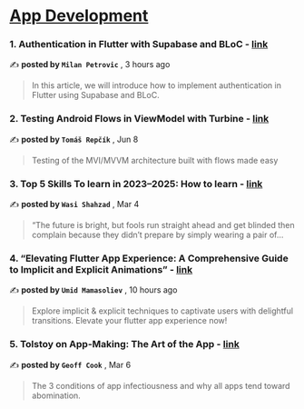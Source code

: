 
<h1><a href=https://medium.com/tag/mobile-app-development/recommended target="_blank" rel="noopener noreferrer">App Development</a></h1>
<h3>1. Authentication in Flutter with Supabase and BLoC - <a href=https://medium.com/@miljepetrovic?source=tag_recommended_feed---------0-84----------mobile_app_development----------542fec4c_370c_4de5_979b_90fe05fc370a------- target="_blank" rel="noopener noreferrer">link</a></h3>

✍️ **posted by `Milan Petrovic`** <date> , 3 hours ago</date>

<blockquote>In this article, we will introduce how to implement authentication in Flutter using Supabase and BLoC.</blockquote>

<h3>2. Testing Android Flows in ViewModel with Turbine - <a href=https://medium.com/@tomas-repcik?source=tag_recommended_feed---------1-107----------mobile_app_development----------542fec4c_370c_4de5_979b_90fe05fc370a------- target="_blank" rel="noopener noreferrer">link</a></h3>

✍️ **posted by `Tomáš Repčík`** <date> , Jun 8</date>

<blockquote>Testing of the MVI/MVVM architecture built with flows made easy</blockquote>

<h3>3. Top 5 Skills To learn in 2023–2025: How to learn - <a href=https://medium.com/@wasishahzad?source=tag_recommended_feed---------2-85----------mobile_app_development----------542fec4c_370c_4de5_979b_90fe05fc370a------- target="_blank" rel="noopener noreferrer">link</a></h3>

✍️ **posted by `Wasi Shahzad`** <date> , Mar 4</date>

<blockquote>“The future is bright, but fools run straight ahead and get blinded then complain because they didn’t prepare by simply wearing a pair of…</blockquote>

<h3>4. “Elevating Flutter App Experience: A Comprehensive Guide to Implicit and Explicit Animations” - <a href=https://medium.com/@UmidMamasoliev?source=tag_recommended_feed---------3-84----------mobile_app_development----------542fec4c_370c_4de5_979b_90fe05fc370a------- target="_blank" rel="noopener noreferrer">link</a></h3>

✍️ **posted by `Umid Mamasoliev`** <date> , 10 hours ago</date>

<blockquote>Explore implicit & explicit techniques to captivate users with delightful transitions. Elevate your flutter app experience now!</blockquote>

<h3>5. Tolstoy on App-Making: The Art of the App - <a href=https://medium.com/@geoff.cook?source=tag_recommended_feed---------4-107----------mobile_app_development----------542fec4c_370c_4de5_979b_90fe05fc370a------- target="_blank" rel="noopener noreferrer">link</a></h3>

✍️ **posted by `Geoff Cook`** <date> , Mar 6</date>

<blockquote>The 3 conditions of app infectiousness and why all apps tend toward abomination.</blockquote>

